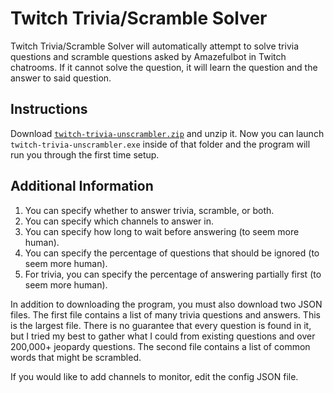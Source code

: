 # Twitch Trivia/Scramble Solver

Twitch Trivia/Scramble Solver will automatically attempt to solve trivia questions and scramble questions asked by Amazefulbot in Twitch chatrooms. If it cannot solve the question, it will learn the question and the answer to said question.

## Instructions

Download [`twitch-trivia-unscrambler.zip`](https://github.com/ActuallyGiggles/twitch-trivia-scramble-solver/releases/tag/1.0.0) and unzip it. Now you can launch `twitch-trivia-unscrambler.exe` inside of that folder and the program will run you through the first time setup.

## Additional Information

1. You can specify whether to answer trivia, scramble, or both.
2. You can specify which channels to answer in.
3. You can specify how long to wait before answering (to seem more human).
4. You can specify the percentage of questions that should be ignored (to seem more human).
5. For trivia, you can specify the percentage of answering partially first (to seem more human).

In addition to downloading the program, you must also download two JSON files. The first file contains a list of many trivia questions and answers. This is the largest file. There is no guarantee that every question is found in it, but I tried my best to gather what I could from existing questions and over 200,000+ jeopardy questions. The second file contains a list of common words that might be scrambled.

If you would like to add channels to monitor, edit the config JSON file.
